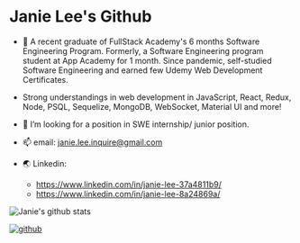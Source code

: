 # Janie Lee's Github
* 👋 A recent graduate of FullStack Academy's 6 months Software Engineering Program. Formerly, a Software Engineering program student at App Academy for 1 month. Since pandemic, self-studied Software Engineering and earned few Udemy Web Development Certificates.

* Strong understandings in web development in JavaScript, React, Redux, Node, PSQL, Sequelize, MongoDB, WebSocket, Material UI and more!

* 💼 I’m looking for a position in SWE internship/ junior position.

* 📫 email: janie.lee.inquire@gmail.com
* 🌏 Linkedin: 
  * https://www.linkedin.com/in/janie-lee-37a4811b9/
  * https://www.linkedin.com/in/janie-lee-8a24869a/




![Janie's github stats](https://github-readme-stats.vercel.app/api?username=janie-lee-developer)



[![github](https://cloud.githubusercontent.com/assets/17016297/18839843/0e06a67a-83d2-11e6-993a-b35a182500e0.png)][1]
<!-- [![facebook](https://cloud.githubusercontent.com/assets/17016297/18839836/0a06deb4-83d2-11e6-8078-1d0974af0f63.png)][2] -->

[1]: https://github.com/janie-lee-developer
<!-- [2]: https://www.linkedin.com/in/janie-lee-37a4811b9/ -->

